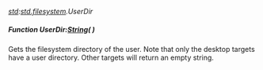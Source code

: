 _[std](../../modules/std/std-module.md):[std.filesystem](../../modules/std/std-filesystem.md).UserDir_
##### Function UserDir:[String](../../modules/wonkey/wonkey-types-string.md)(  )
Gets the filesystem directory of the user.
Note that only the desktop targets have a user directory. Other targets will return an empty string.
